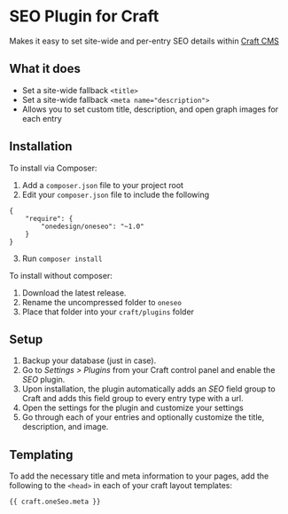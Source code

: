 # SEO Plugin for Craft

Makes it easy to set site-wide and per-entry SEO details within [Craft CMS](http://buildwithcraft.com)

## What it does

- Set a site-wide fallback `<title>`
- Set a site-wide fallback `<meta name="description">`
- Allows you to set custom title, description, and open graph images for each entry

## Installation

To install via Composer: 

1. Add a `composer.json` file to your project root
2. Edit your `composer.json` file to include the following
```
{
    "require": {
        "onedesign/oneseo": "~1.0"
    }
}
```
3. Run `composer install`

To install without composer:

1. Download the latest release.
2. Rename the uncompressed folder to `oneseo`
3. Place that folder into your `craft/plugins` folder


## Setup
1. Backup your database (just in case).
2. Go to _Settings > Plugins_ from your Craft control panel and enable the _SEO_ plugin.
3. Upon installation, the plugin automatically adds an _SEO_ field group to Craft and adds this field group to every entry type with a url.
4. Open the settings for the plugin and customize your settings
5. Go through each of your entries and optionally customize the title, description, and image.

## Templating

To add the necessary title and meta information to your pages, add the following to the `<head>` in each of your craft layout templates:

```
{{ craft.oneSeo.meta }}
```
